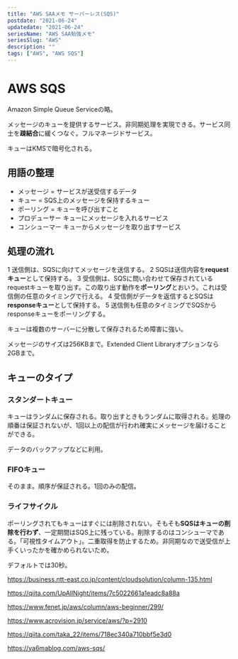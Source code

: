 ```yaml
---
title: "AWS SAAメモ サーバーレス(SQS)"
postdate: "2021-06-24"
updatedate: "2021-06-24"
seriesName: "AWS SAA勉強メモ"
seriesSlug: "AWS"
description: ""
tags: ["AWS", "AWS SQS"]
---
```


# AWS SQS

Amazon Simple Queue Serviceの略。

メッセージのキューを提供するサービス。非同期処理を実現できる。サービス同士を**疎結合**に緩くつなぐ。フルマネージドサービス。

キューはKMSで暗号化される。

## 用語の整理

- メッセージ = サービスが送受信するデータ
- キュー = SQS上のメッセージを保持するキュー
- ポーリング = キューを呼び出すこと
- プロデューサー キューにメッセージを入れるサービス
- コンシューマー キューからメッセージを取り出すサービス

## 処理の流れ

1 送信側は、SQSに向けてメッセージを送信する。
2 SQSは送信内容を**requestキュー**として保持する。
3 受信側は、SQSに問い合わせて保存されているrequestキューを取り出す。この取り出す動作を**ポーリング**とおいう。これは受信側の任意のタイミングで行える。
4 受信側がデータを返信するとSQSは**responseキュー**として保持する。
5 送信側も任意のタイミングでSQSからresponseキューをポーリングする。

キューは複数のサーバーに分散して保存されるため障害に強い。

メッセージのサイズは256KBまで。Extended Client Libraryオプションなら2GBまで。

## キューのタイプ

### スタンダートキュー

キューはランダムに保存される。取り出すときもランダムに取得される。処理の順番は保証されないが、1回以上の配信が行われ確実にメッセージを届けることができる。

データのバックアップなどに利用。

### FIFOキュー

そのまま。順序が保証される。1回のみの配信。

### ライフサイクル

ポーリングされてもキューはすぐには削除されない。そもそも**SQSはキューの削除を行わず**、一定期間はSQS上に残っている。削除するのはコンシューマである。「可視性タイムアウト」。二重取得を防止するため。非同期なので送受信が上手くいったかを確かめられないため。

デフォルトでは30秒。


https://business.ntt-east.co.jp/content/cloudsolution/column-135.html

https://qiita.com/UpAllNight/items/7c5022661a1eadc8a88a

https://www.fenet.jp/aws/column/aws-beginner/299/

https://www.acrovision.jp/service/aws/?p=2910

https://qiita.com/taka_22/items/718ec340a710bbf5e3d0

https://ya6mablog.com/aws-sqs/


